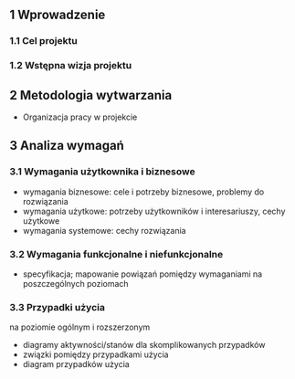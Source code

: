 ## 1 Wprowadzenie

### 1.1 Cel projektu

### 1.2 Wstępna wizja projektu

## 2 Metodologia wytwarzania

* Organizacja pracy w projekcie

## 3 Analiza wymagań

### 3.1 Wymagania użytkownika i biznesowe

* wymagania biznesowe: cele i potrzeby biznesowe, problemy do rozwiązania
* wymagania użytkowe: potrzeby użytkowników i interesariuszy, cechy użytkowe
* wymagania systemowe: cechy rozwiązania

### 3.2 Wymagania funkcjonalne i niefunkcjonalne

* specyfikacja; mapowanie powiązań pomiędzy wymaganiami na poszczególnych poziomach

### 3.3 Przypadki użycia

na poziomie ogólnym i rozszerzonym

* diagramy aktywności/stanów dla skomplikowanych przypadków
* związki pomiędzy przypadkami użycia
* diagram przypadków użycia
